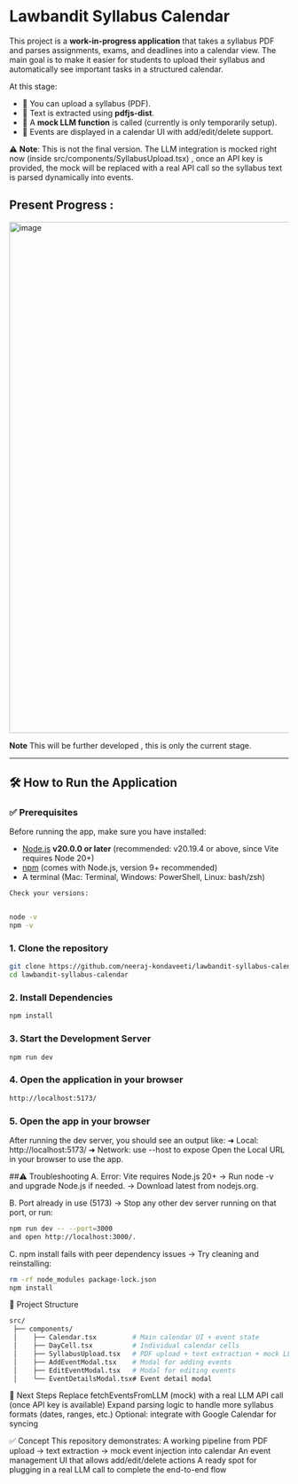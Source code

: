 # Lawbandit Syllabus Calendar  

This project is a **work-in-progress application** that takes a syllabus PDF and parses assignments, exams, and deadlines into a calendar view. The main goal is to make it easier for students to upload their syllabus and automatically see important tasks in a structured calendar.  

At this stage:  
- 📂 You can upload a syllabus (PDF).  
- 🧾 Text is extracted using **pdfjs-dist**.  
- 🤖 A **mock LLM function** is called (currently is only temporarily setup).  
- 📅 Events are displayed in a calendar UI with add/edit/delete support.  

⚠️ **Note**: This is not the final version. The LLM integration is mocked right now (inside src/components/SyllabusUpload.tsx) , once an API key is provided, the mock will be replaced with a real API call so the syllabus text is parsed dynamically into events.  

## Present Progress :
<img width="1462" height="922" alt="image" src="https://github.com/user-attachments/assets/84e70d9a-4ee6-49b5-bec5-677a1a2075f7" />

**Note** This will be further developed , this is only the current stage.


---

## 🛠️ How to Run the Application  

### ✅ Prerequisites  
Before running the app, make sure you have installed:  
- [Node.js](https://nodejs.org/) **v20.0.0 or later** (recommended: v20.19.4 or above, since Vite requires Node 20+)  
- [npm](https://www.npmjs.com/) (comes with Node.js, version 9+ recommended)  
- A terminal (Mac: Terminal, Windows: PowerShell, Linux: bash/zsh)  

```bash
Check your versions:  


node -v
npm -v

```

### 1. Clone the repository  
```bash
git clone https://github.com/neeraj-kondaveeti/lawbandit-syllabus-calendar.git
cd lawbandit-syllabus-calendar
```

### 2. Install Dependencies 
```bash
npm install
```

### 3. Start the Development Server 
```bash
npm run dev
```

### 4. Open the application in your browser 
```bash
http://localhost:5173/
```

### 5. Open the app in your browser
After running the dev server, you should see an output like:
  ➜  Local:   http://localhost:5173/
  ➜  Network: use --host to expose
Open the Local URL in your browser to use the app.


##⚠️ Troubleshooting
A. Error: Vite requires Node.js 20+
→ Run node -v and upgrade Node.js if needed.
→ Download latest from nodejs.org.


B. Port already in use (5173)
→ Stop any other dev server running on that port, or run:
```bash
npm run dev -- --port=3000
and open http://localhost:3000/.
```

C. npm install fails with peer dependency issues
→ Try cleaning and reinstalling:
```bash
rm -rf node_modules package-lock.json
npm install
```

📂 Project Structure
```bash
src/
 ├── components/
 │    ├── Calendar.tsx         # Main calendar UI + event state
 │    ├── DayCell.tsx          # Individual calendar cells
 │    ├── SyllabusUpload.tsx   # PDF upload + text extraction + mock LLM call
 │    ├── AddEventModal.tsx    # Modal for adding events
 │    ├── EditEventModal.tsx   # Modal for editing events
 │    └── EventDetailsModal.tsx# Event detail modal
```

🔮 Next Steps
Replace fetchEventsFromLLM (mock) with a real LLM API call (once API key is available)
Expand parsing logic to handle more syllabus formats (dates, ranges, etc.)
Optional: integrate with Google Calendar for syncing


✅ Concept 
This repository demonstrates:
A working pipeline from PDF upload → text extraction → mock event injection into calendar
An event management UI that allows add/edit/delete actions
A ready spot for plugging in a real LLM call to complete the end-to-end flow





